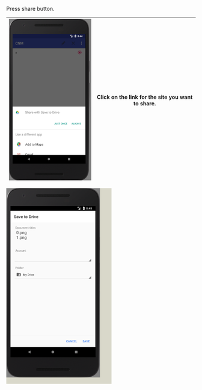 Press share button.


|<img src = "https://raw.githubusercontent.com/Lee-Null/green-04/master/Documetation/images/click%20share.png" width="280">|Click on the link for the site you want to share.|
|:-------------:|:--------------:|


<img src = "https://raw.githubusercontent.com/Lee-Null/green-04/master/Documetation/images/share%20example%20-%20google%20drive.png" width="280">
